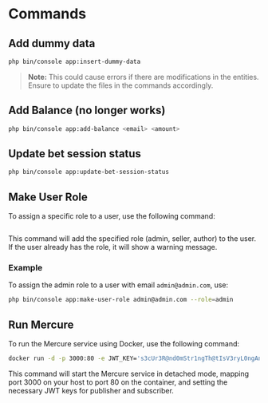# Commands

## Add dummy data

```sh
php bin/console app:insert-dummy-data
```

> **Note:** This could cause errors if there are modifications in the entities. Ensure to update the files in the commands accordingly.

## Add Balance (no longer works)

```sh
php bin/console app:add-balance <email> <amount>
```

## Update bet session status

```sh
php bin/console app:update-bet-session-status
```

## Make User Role

To assign a specific role to a user, use the following command:

```sh

```

This command will add the specified role (admin, seller, author) to the user. If the user already has the role, it will show a warning message.

### Example

To assign the admin role to a user with email `admin@admin.com`, use:

```sh
php bin/console app:make-user-role admin@admin.com --role=admin
```

## Run Mercure

To run the Mercure service using Docker, use the following command:

```sh
docker run -d -p 3000:80 -e JWT_KEY='s3cUr3R@nd0mStr1ngTh@tIsV3ryL0ngAndH@rdToGu3ss' -e MERCURE_PUBLISHER_JWT_KEY='eyJ0eXAiOiJKV1QiLCJhbGciOiJIUzI1NiJ9.eyJpc3MiOiJodHRwczovL2V4YW1wbGUuY29tIiwibWVyY3VyZSI6eyJwdWJsaXNoIjpbIioiXX0sImlhdCI6MTc0MDM4NjA2OC43MDMwNzZ9.1R9whLD9M7CnA8vaXE9yy7nL89G-B38QFDZHL_V4r88' -e MERCURE_SUBSCRIBER_JWT_KEY='eyJ0eXAiOiJKV1QiLCJhbGciOiJIUzI1NiJ9.eyJpc3MiOiJodHRwczovL2V4YW1wbGUuY29tIiwibWVyY3VyZSI6eyJzdWJzY3JpYmUiOlsiKiJdfSwiaWF0IjoxNzQwMzg2MDY4LjcwMzA3Nn0.Qr36anxOcMdw2zF6bwPrPnQcJHfyfUqBD5qlHApceFI' -e ALLOW_ANONYMOUS=1 -e CORS_ALLOWED_ORIGINS='*' dunglas/mercure
```

This command will start the Mercure service in detached mode, mapping port 3000 on your host to port 80 on the container, and setting the necessary JWT keys for publisher and subscriber.


